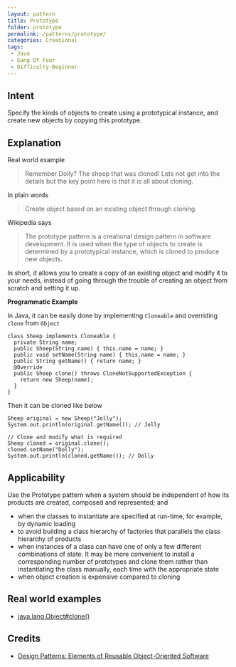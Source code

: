 ```yaml
---
layout: pattern
title: Prototype
folder: prototype
permalink: /patterns/prototype/
categories: Creational
tags: 
 - Java
 - Gang Of Four
 - Difficulty-Beginner
---
```


## Intent
Specify the kinds of objects to create using a prototypical
instance, and create new objects by copying this prototype.

## Explanation
Real world example

> Remember Dolly? The sheep that was cloned! Lets not get into the details but the key point here is that it is all about cloning.

In plain words

> Create object based on an existing object through cloning.

Wikipedia says

> The prototype pattern is a creational design pattern in software development. It is used when the type of objects to create is determined by a prototypical instance, which is cloned to produce new objects.

In short, it allows you to create a copy of an existing object and modify it to your needs, instead of going through the trouble of creating an object from scratch and setting it up.

**Programmatic Example**

In Java, it can be easily done by implementing `Cloneable` and overriding `clone` from `Object`

```
class Sheep implements Cloneable {
  private String name;
  public Sheep(String name) { this.name = name; }
  public void setName(String name) { this.name = name; }
  public String getName() { return name; }
  @Override
  public Sheep clone() throws CloneNotSupportedException {
    return new Sheep(name);
  }
}
```

Then it can be cloned like below

```
Sheep original = new Sheep("Jolly");
System.out.println(original.getName()); // Jolly

// Clone and modify what is required
Sheep cloned = original.clone();
cloned.setName("Dolly");
System.out.println(cloned.getName()); // Dolly
```

## Applicability
Use the Prototype pattern when a system should be independent of how its products are created, composed and represented; and

* when the classes to instantiate are specified at run-time, for example, by dynamic loading
* to avoid building a class hierarchy of factories that parallels the class hierarchy of products
* when instances of a class can have one of only a few different combinations of state. It may be more convenient to install a corresponding number of prototypes and clone them rather than instantiating the class manually, each time with the appropriate state
* when object creation is expensive compared to cloning

## Real world examples

* [java.lang.Object#clone()](http://docs.oracle.com/javase/8/docs/api/java/lang/Object.html#clone%28%29)

## Credits

* [Design Patterns: Elements of Reusable Object-Oriented Software](http://www.amazon.com/Design-Patterns-Elements-Reusable-Object-Oriented/dp/0201633612)
